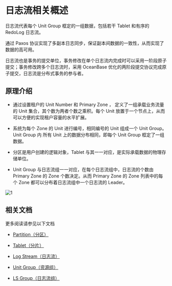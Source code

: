 # 日志流相关概述

日志流代表每个 Unit Group 框定的一组数据，包括若干 Tablet 和有序的 RedoLog 日志流。

通过 Paxos 协议实现了多副本日志同步，保证副本间数据的一致性，从而实现了数据的高可用。

日志流也是事务的提交单位，事务修改在单个日志流内完成时可以采用一阶段原子提交；事务修改跨多个日志流时，采用 OceanBase 优化的两阶段提交协议完成原子提交，日志流是分布式事务的参与者。

## 原理介绍

* 通过设置租户的 Unit Number 和 Primary Zone ， 定义了一组承载业务流量的 Unit 集合，其个数为两者个数之乘积。每个 Unit 放置于一个节点上，从而可以方便的实现租户容量的水平扩展。

* 系统为每个 Zone 的 Unit 进行编号，相同编号的 Unit 组成一个 Unit Group。Unit Group 内 所有 Unit 上的数据分布相同，即每个 Unit Group 框定了一组数据。

* 分区是用户创建的逻辑对象，Tablet 与其一一对应，是实际承载数据的物理存储单位。

* Unit Group 与日志流组一一对应，在每个日志流组中，日志流的个数由  Primary Zone 的 Zone 个数决定。从而 Primary Zone 的 Zone 列表中的每个 Zone 都可以分布着日志流组中一个日志流的 Leader。

![1](https://obbusiness-private.oss-cn-shanghai.aliyuncs.com/doc/img/observer-enterprise/V4.0.0/easy-of-use/manage/replica-management/replica-fine-granularity/replica-fine-grained-concept.png)

## 相关文档

更多阅读请参见以下文档

* [Partition（分区）](2.partition.md)

* [Tablet（分片）](3.tablet.md)

* [Log Stream（日志流）](4.log-stream.md)

* [Unit Group（资源组）](5.unit-group.md)

* [LS Group（日志流组）](6.ls-group.md)
